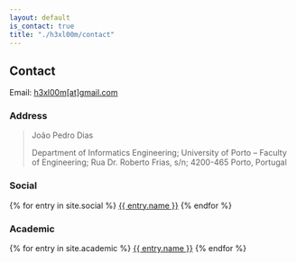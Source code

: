 ```yaml
---
layout: default
is_contact: true
title: "./h3xl00m/contact"
---
```


## Contact

<i class="far fa-envelope"></i> Email: [h3xl00m[at]gmail.com](mailto:h3xl00m@gmail.com)

### Address

> João Pedro Dias
>
> Department of Informatics Engineering;
> University of Porto – Faculty of Engineering;
> Rua Dr. Roberto Frias, s/n;
> 4200-465 Porto, Portugal

### Social

{% for entry in site.social %}
<a href="{{ entry.url }}" target="_blank"><i class="{{ entry.icon }}"></i> {{ entry.name }}</a>
{% endfor %}

### Academic

{% for entry in site.academic %}
<a href="{{ entry.url }}" target="_blank"><i class="{{ entry.icon }}"></i> {{ entry.name }}</a>
{% endfor %}
